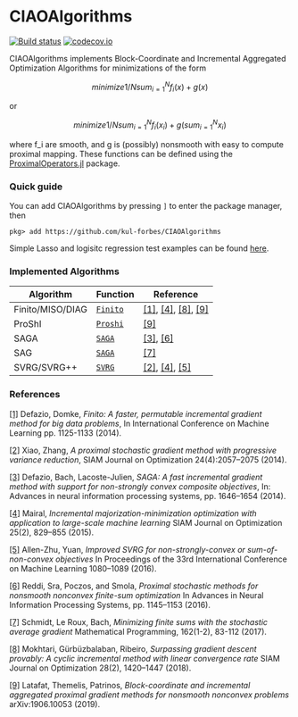 # CIAOAlgorithms

[![Build status](https://github.com/kul-forbes/CIAOAlgorithms.jl/workflows/CI/badge.svg)](https://github.com/kul-forbes/CIAOAlgorithms.jl/actions?query=workflow%3ACI)
[![codecov.io](http://codecov.io/github/kul-forbes/CIAOAlgorithms.jl/coverage.svg?branch=master)](http://codecov.io/github/kul-forbes/CIAOAlgorithms.jl?branch=master)

CIAOAlgorithms implements Block-Coordinate and Incremental Aggregated Optimization Algorithms for minimizations of the form
```math
minimize    1/N sum_{i=1}^N f_i(x) + g(x)
``` 
or 
```math
minimize    1/N sum_{i=1}^N f_i(x_i) + g(sum_{i=1}^N x_i)
``` 
where f_i are smooth, and g is (possibly) nonsmooth with easy to compute proximal mapping. These functions can be defined using the [ProximalOperators.jl](https://github.com/kul-forbes/ProximalOperators.jl) package. 

### Quick guide
You can add CIAOAlgorithms by pressing `]` to enter the package manager, then
```
pkg> add https://github.com/kul-forbes/CIAOAlgorithms
```

Simple Lasso and logisitc regression test examples can be found [here](test). 

### Implemented Algorithms

Algorithm                             | Function      | Reference
--------------------------------------|---------------|-----------
Finito/MISO/DIAG  | [`Finito`](src/algorithms/Finito/Finito.jl) | [[1]][Defazio2014Finito], [[4]][Mairal2015Incremental], [[8]][Mokhtari2018Surpassing], [[9]][Latafat2019Block]
ProShI  | [`Proshi`](src/algorithms/ProShI/ProShI.jl) | [[9]][Latafat2019Block]
SAGA  | [`SAGA`](src/algorithms/SAGA_SAG/SAGA.jl) | [[3]][Defazio2014SAGA], [[6]][Defazio2014SAGA]
SAG  | [`SAGA`](src/algorithms/SAGA_SAG/SAGA.jl) | [[7]][Schmidt2017Minimizing]
SVRG/SVRG++  | [`SVRG`](src/algorithms/SVRG/SVRG.jl) | [[2]][Xiao2014Proximal], [[4]][AllenZhu2016Improved], [[5]][Reddi2016Proximal]

### References

[[1]][Defazio2014Finito] Defazio, Domke, *Finito: A faster, permutable incremental gradient method for big data problems*, In International Conference on Machine Learning pp. 1125-1133 (2014).

[[2]][Xiao2014Proximal] Xiao, Zhang, *A proximal stochastic gradient method  with progressive variance reduction*, SIAM Journal on Optimization 24(4):2057–2075 (2014).

[[3]][Defazio2014SAGA] Defazio, Bach, Lacoste-Julien, *SAGA: A fast incremental gradient method with support for non-strongly convex composite objectives*, In: Advances in neural information processing systems, pp. 1646–1654 (2014).

[[4]][Mairal2015Incremental] Mairal, *Incremental majorization-minimization optimization with application to large-scale machine learning*
SIAM Journal on Optimization 25(2), 829–855 (2015).

[[5]][AllenZhu2016Improved] Allen-Zhu, Yuan, *Improved SVRG for non-strongly-convex or sum-of-non-convex objectives* In Proceedings of the 33rd International Conference on Machine Learning 1080–1089 (2016). 

[[6]][Reddi2016Proximal] Reddi, Sra, Poczos, and Smola, *Proximal stochastic methods for nonsmooth nonconvex finite-sum optimization* In Advances in Neural Information Processing Systems, pp. 1145–1153 (2016).

[[7]][Schmidt2017Minimizing] Schmidt, Le Roux, Bach, *Minimizing finite sums with the stochastic average gradient* Mathematical Programming, 162(1-2), 83-112 (2017).

[[8]][Mokhtari2018Surpassing] Mokhtari, Gürbüzbalaban, Ribeiro, *Surpassing gradient descent provably: A cyclic incremental method with linear convergence rate* SIAM Journal on Optimization 28(2), 1420–1447 (2018).

[[9]][Latafat2019Block] Latafat, Themelis, Patrinos, *Block-coordinate and incremental aggregated proximal gradient methods for nonsmooth nonconvex problems* arXiv:1906.10053 (2019).



[Defazio2014Finito]: https://arxiv.org/pdf/1407.2710.pdf
[Xiao2014Proximal]: https://epubs.siam.org/doi/pdf/10.1137/140961791
[Defazio2014SAGA]: https://papers.nips.cc/paper/5258-saga-a-fast-incremental-gradient-method-with-support-for-non-strongly-convex-composite-objectives.pdf
[Mairal2015Incremental]: https://epubs.siam.org/doi/pdf/10.1137/140957639
[AllenZhu2016Improved]: https://arxiv.org/pdf/1506.01972.pdf
[Reddi2016Proximal]: https://papers.nips.cc/paper/6116-proximal-stochastic-methods-for-nonsmooth-nonconvex-finite-sum-optimization.pdf
[Schmidt2017Minimizing]: https://link.springer.com/article/10.1007/s10107-016-1030-6
[Mokhtari2018Surpassing]: https://epubs.siam.org/doi/pdf/10.1137/16M1101702
[Latafat2019Block]: https://arxiv.org/pdf/1906.10053.pdf
